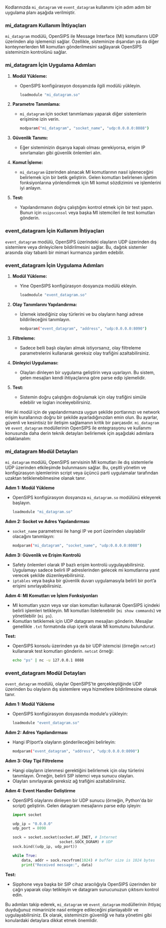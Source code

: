 Kodlarınızda `mi_datagram` ve `event_datagram` kullanımı için adım adım bir uygulama planı aşağıda verilmiştir.

### mi_datagram Kullanım İhtiyaçları

`mi_datagram` modülü, OpenSIPS ile Message Interface (MI) komutlarını UDP üzerinden alıp işlemenizi sağlar. Özellikle, sisteminize dışarıdan ya da diğer konteynerlerden MI komutları gönderilmesini sağlayarak OpenSIPS sisteminizin kontrolünü sağlar.

### mi_datagram İçin Uygulama Adımları

1. **Modül Yükleme:**
   - OpenSIPS konfigürasyon dosyanızda ilgili modülü yükleyin.
     ```bash
     loadmodule "mi_datagram.so"
     ```

2. **Parametre Tanımlama:**
   - `mi_datagram` için socket tanımlaması yaparak diğer sistemlerin erişimine izin verin.
     ```bash
     modparam("mi_datagram", "socket_name", "udp:0.0.0.0:8088")
     ```

3. **Güvenlik Tanımı:**
   - Eğer sisteminizin dışarıya kapalı olması gerekiyorsa, erişim IP sınırlamaları gibi güvenlik önlemleri alın.

4. **Komut İşleme:**
   - `mi_datagram` üzerinden alınacak MI komutlarının nasıl işleneceğini belirlemek için bir betik geliştirin. Gelen komutları belirlenen işletim fonksiyonlarına yönlendirmek için MI komut sözdizimini ve işlemlerini iyi anlayın.

5. **Test:**
   - Yapılandırmanın doğru çalıştığını kontrol etmek için bir test yapın. Bunun için `osipsconsol` veya başka MI istemcileri ile test komutları gönderin.       

### event_datagram İçin Kullanım İhtiyaçları

`event_datagram` modülü, OpenSIPS üzerindeki olayların UDP üzerinden dış sistemlere veya dinleyicilere bildirilmesini sağlar. Bu, dağıtık sistemler arasında olay tabanlı bir mimari kurmanıza yardım edebilir.

### event_datagram İçin Uygulama Adımları

1. **Modül Yükleme:**
   - Yine OpenSIPS konfigürasyon dosyanıza modülü ekleyin.
     ```bash
     loadmodule "event_datagram.so"
     ```

2. **Olay Tanımlarını Yapılandırma:**
   - İzlemek istediğiniz olay türlerini ve bu olayların hangi adrese bildirileceğini tanımlayın.
     ```bash
     modparam("event_datagram", "address", "udp:0.0.0.0:8090")
     ```

3. **Filtreleme:**
   - Sadece belli başlı olayları almak istiyorsanız, olay filtreleme parametrelerini kullanarak gereksiz olay trafiğini azaltabilirsiniz.

4. **Dinleyici Uygulaması:**
   - Olayları dinleyen bir uygulama geliştirin veya uyarlayın. Bu sistem, gelen mesajları kendi ihtiyaçlarına göre parse edip işlemelidir.

5. **Test:**
   - Sistemin doğru çalıştığını doğrulamak için olay trafiğini simüle edebilir ve logları inceleyebilirsiniz.

Her iki modül için de yapılandırmanıza uygun şekilde portlarınızı ve network erişim kurallarınızı doğru bir şekilde ayarladığınızdan emin olun. Bu ayarlar, güvenli ve kesintisiz bir iletişim sağlamanın kritik bir parçasıdır.
`mi_datagram` ve `event_datagram` modüllerinin OpenSIPS ile entegrasyonu ve kullanımı konusunda daha derin teknik detayları belirlemek için aşağıdaki adımlara odaklanalım:

### mi_datagram Modül Detayları

`mi_datagram` modülü, OpenSIPS servisinin MI komutları ile dış sistemlerle UDP üzerinden etkileşimde bulunmasını sağlar. Bu, çeşitli yönetim ve konfigürasyon işlemlerinin script veya üçüncü parti uygulamalar tarafından uzaktan tetiklenebilmesine olanak tanır.

**Adım 1: Modül Yükleme**

- OpenSIPS konfigürasyon dosyanıza `mi_datagram.so` modülünü ekleyerek başlayın.
  ```bash
  loadmodule "mi_datagram.so"
  ```

**Adım 2: Socket ve Adres Yapılandırması**

- `socket_name` parametresi ile hangi IP ve port üzerinden ulaşılabilir olacağını tanımlayın:
  ```bash
  modparam("mi_datagram", "socket_name", "udp:0.0.0.0:8088")
  ```

**Adım 3: Güvenlik ve Erişim Kontrolü**

- Safety önlemleri olarak IP bazlı erişim kontrolü uygulayabilirsiniz. Uygulamayı sadece belirli IP adreslerinden gelecek mi komutlarına yanıt verecek şekilde düzenleyebilirsiniz.
- `iptables` veya başka bir güvenlik duvarı uygulamasıyla belirli bir port’a erişimi sınırlayabilirsiniz.

**Adım 4: MI Komutları ve İşlem Fonksiyonları**

- MI komutları yazın veya var olan komutları kullanarak OpenSIPS içindeki belirli işlemleri tetikleyin. MI komutları listelenebilir (`mi show commands`) ve yönetilebilir (`mi ps`).
- Komutları tetiklemek için UDP datagram mesajları gönderin. Mesajlar genellikle `.txt` formatında olup içerik olarak MI komutunu bulundurur.

**Test:**

- OpenSIPS konsolu üzerinden ya da bir UDP istemcisi (örneğin `netcat`) kullanarak test komutları gönderin. `netcat` örneği:
  ```bash
  echo "ps" | nc -u 127.0.0.1 8088
  ```

### event_datagram Modül Detayları

`event_datagram` modülü, olaylar OpenSIPS'te gerçekleştiğinde UDP üzerinden bu olayların dış sistemlere veya hizmetlere bildirilmesine olanak tanır.

**Adım 1: Modül Yükleme**

- OpenSIPS konfigürasyon dosyasında module’u yükleyin:
  ```bash
  loadmodule "event_datagram.so"
  ```

**Adım 2: Adres Yapılandırması**

- Hangi IP/port’a olayların gönderileceğini belirleyin:
  ```bash
  modparam("event_datagram", "address", "udp:0.0.0.0:8090")
  ```

**Adım 3: Olay Tipi Filtreleme**

- Hangi olayların izlenmesi gerektiğini belirlemek için olay türlerini tanımlayın. Örneğin, belirli SIP istemci veya sunucu olayları.
- Olayları sınırlayarak gereksiz ağ trafiğini azaltabilirsiniz.

**Adım 4: Event Handler Geliştirme**

- OpenSIPS olaylarını dinleyen bir UDP sunucu (örneğin, Python'da bir script) geliştirin. Gelen datagram mesajlarını parse edip işleyin:
  ```python
  import socket

  udp_ip = "0.0.0.0"
  udp_port = 8090

  sock = socket.socket(socket.AF_INET, # Internet
                       socket.SOCK_DGRAM) # UDP
  sock.bind((udp_ip, udp_port))

  while True:
      data, addr = sock.recvfrom(1024) # buffer size is 1024 bytes
      print("Received message:", data)
  ```

**Test:**

- Sipphone veya başka bir SIP cihaz aracılığıyla OpenSIPS üzerinden bir çağrı yaparak olayı tetikleyin ve datagram sunucunuzun çıktısını kontrol edin.

Bu adımları takip ederek, `mi_datagram` ve `event_datagram` modüllerinin ihtiyaç duyduğunuz mimarinizle nasıl entegre edileceğini planlayabilir ve uygulayabilirsiniz. Ek olarak, sisteminizin güvenliği ve hata yönetimi gibi konulardaki detaylara dikkat etmek önemlidir.
